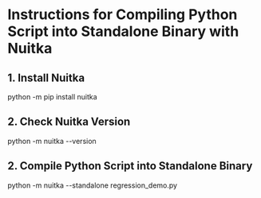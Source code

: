 # Instructions for Compiling Python Script into Standalone Binary with Nuitka

## 1. Install Nuitka
python -m pip install nuitka


## 2. Check Nuitka Version
python -m nuitka --version


## 2. Compile Python Script into Standalone Binary
python -m nuitka --standalone regression_demo.py
